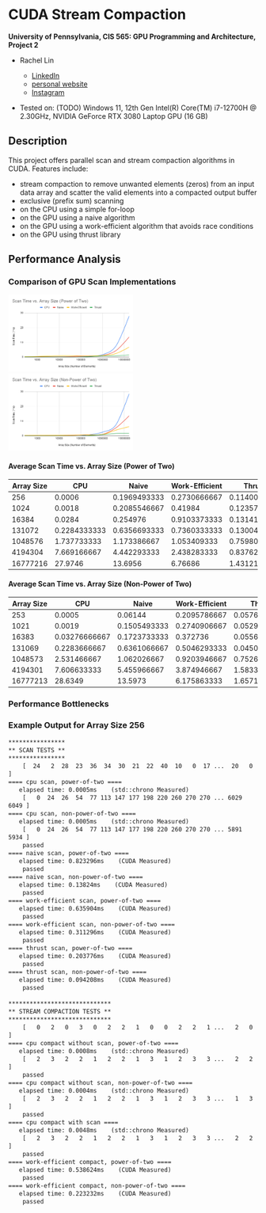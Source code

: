 CUDA Stream Compaction
======================

**University of Pennsylvania, CIS 565: GPU Programming and Architecture, Project 2**

* Rachel Lin

  * [LinkedIn](https://www.linkedin.com/in/rachel-lin-452834213/)
  * [personal website](https://www.artstation.com/rachellin4)
  * [Instagram](https://www.instagram.com/lotus_crescent/)

* Tested on: (TODO) Windows 11, 12th Gen Intel(R) Core(TM) i7-12700H @ 2.30GHz, NVIDIA GeForce RTX 3080 Laptop GPU (16 GB)


## Description

This project offers parallel scan and stream compaction algorithms in CUDA. Features include:
  * stream compaction to remove unwanted elements (zeros) from an input data array and scatter the valid elements into a compacted output buffer
  * exclusive (prefix sum) scanning
   * on the CPU using a simple for-loop
   * on the GPU using a naive algorithm
   * on the GPU using a work-efficient algorithm that avoids race conditions
   * on the GPU using thrust library

## Performance Analysis

### Comparison of GPU Scan Implementations

<img src="img/Scan Time vs. Array Size (Power of Two).png" width="50%">
<img src="img/Scan Time vs. Array Size (Non-Power of Two).png" width="50%">

#### Average Scan Time vs. Array Size (Power of Two)

| Array Size	| CPU	| Naive	| Work-Efficient	| Thrust | 
| --------- | --------- | --------- | --------- | --------- |
| 256	| 0.0006	| 0.1969493333	| 0.2730666667	| 0.1140053333 | 
| 1024	| 0.0018	| 0.2085546667	| 0.41984	| 0.1235733333 | 
| 16384	| 0.0284	| 0.254976	| 0.9103373333	| 0.1314133333 | 
| 131072	| 0.2284333333	| 0.6356693333	| 0.7360333333	| 0.130048 | 
| 1048576	| 1.737733333	| 1.173386667	| 1.053409333	| 0.759808 | 
| 4194304	| 7.669166667	| 4.442293333	| 2.438283333	| 0.8376226667 | 
| 16777216	| 27.9746	| 13.6956	| 6.76686	| 1.431213333 | 

#### Average Scan Time vs. Array Size (Non-Power of Two)

| Array Size	| CPU	| Naive	| Work-Efficient	| Thrust | 
| --------- | --------- | --------- | --------- | --------- |
| 253	| 0.0005	| 0.06144	| 0.2095786667	| 0.05768533333 | 
| 1021	| 0.0019	| 0.1505493333	| 0.2740906667	| 0.05290666667 | 
| 16383	| 0.03276666667	| 0.1723733333	| 0.372736	| 0.05563733333 | 
| 131069	| 0.2283666667	| 0.6361066667	| 0.5046293333	| 0.045056 | 
| 1048573	| 2.531466667	| 1.062026667	| 0.9203946667	| 0.75264 | 
| 4194301	| 7.606633333	| 5.455966667	| 3.874946667	| 1.58338 | 
| 16777213	| 28.6349	| 13.5973	| 6.175863333	| 1.657173333 | 

### Performance Bottlenecks



### Example Output for Array Size 256
```
****************
** SCAN TESTS **
****************
    [  24   2  28  23  36  34  30  21  22  40  10   0  17 ...  20   0 ]
==== cpu scan, power-of-two ====
   elapsed time: 0.0005ms    (std::chrono Measured)
    [   0  24  26  54  77 113 147 177 198 220 260 270 270 ... 6029 6049 ]
==== cpu scan, non-power-of-two ====
   elapsed time: 0.0005ms    (std::chrono Measured)
    [   0  24  26  54  77 113 147 177 198 220 260 270 270 ... 5891 5934 ]
    passed
==== naive scan, power-of-two ====
   elapsed time: 0.823296ms    (CUDA Measured)
    passed
==== naive scan, non-power-of-two ====
   elapsed time: 0.13824ms    (CUDA Measured)
    passed
==== work-efficient scan, power-of-two ====
   elapsed time: 0.635904ms    (CUDA Measured)
    passed
==== work-efficient scan, non-power-of-two ====
   elapsed time: 0.311296ms    (CUDA Measured)
    passed
==== thrust scan, power-of-two ====
   elapsed time: 0.203776ms    (CUDA Measured)
    passed
==== thrust scan, non-power-of-two ====
   elapsed time: 0.094208ms    (CUDA Measured)
    passed

*****************************
** STREAM COMPACTION TESTS **
*****************************
    [   0   2   0   3   0   2   2   1   0   0   2   2   1 ...   2   0 ]
==== cpu compact without scan, power-of-two ====
   elapsed time: 0.0008ms    (std::chrono Measured)
    [   2   3   2   2   1   2   2   1   3   1   2   3   3 ...   2   2 ]
    passed
==== cpu compact without scan, non-power-of-two ====
   elapsed time: 0.0004ms    (std::chrono Measured)
    [   2   3   2   2   1   2   2   1   3   1   2   3   3 ...   1   3 ]
    passed
==== cpu compact with scan ====
   elapsed time: 0.0048ms    (std::chrono Measured)
    [   2   3   2   2   1   2   2   1   3   1   2   3   3 ...   2   2 ]
    passed
==== work-efficient compact, power-of-two ====
   elapsed time: 0.538624ms    (CUDA Measured)
    passed
==== work-efficient compact, non-power-of-two ====
   elapsed time: 0.223232ms    (CUDA Measured)
    passed
```
